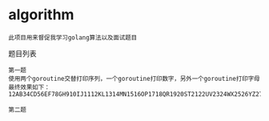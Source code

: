 # algorithm
```azure
此项目用来督促我学习golang算法以及面试题目
```
题目列表
```azure
第一题
使用两个goroutine交替打印序列，一个goroutine打印数字，另外一个goroutine打印字母
最终效果如下：
12AB34CD56EF78GH910IJ1112KL1314MN1516OP1718QR1920ST2122UV2324WX2526YZ2728
```

```azure
第二题

```